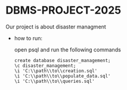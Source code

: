 # DBMS-PROJECT-2025
Our project is about disaster managment

- how to run:
    
    open psql and run the following commands
    ```
    create database disaster_management;
    \c disaster_management;
    \i 'C:\\path\\to\\creation.sql'
    \i 'C:\\path\\to\\populate_data.sql'
    \i 'C:\\path\\to\\queries.sql'
    ```
